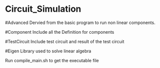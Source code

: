 # Circuit_Simulation

#Advanced
Dervied from the basic program to run non linear components.

#Component
Include all the Definition for components

#TestCircuit
Include test circuit and result of the test circuit

#Eigen
Library used to solve linear algebra

Run compile_main.sh to get the executable file
